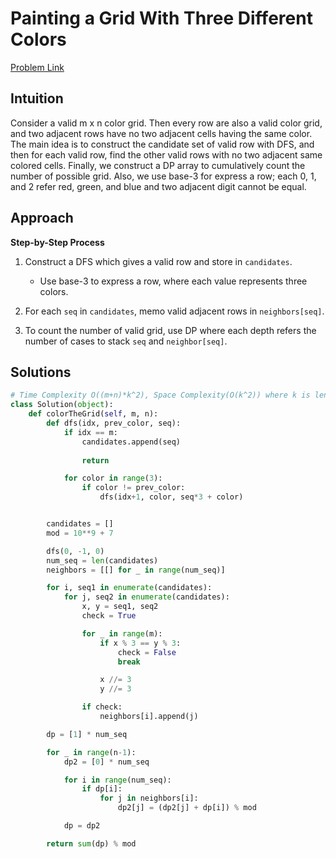 **Painting a Grid With Three Different Colors**
=
[Problem Link](https://leetcode.com/problems/painting-a-grid-with-three-different-colors/description)

## Intuition
Consider a valid m x n color grid. Then every row are also a valid color grid, and two adjacent rows have 
no two adjacent cells having the same color. The main idea is to construct the candidate set of valid row with DFS, 
and then for each valid row, find the other valid rows with no two adjacent same colored cells. Finally, we construct 
a DP array to cumulatively count the number of possible grid. Also, we use base-3 for express a row; each 0, 1, and 2 
refer red, green, and blue and two adjacent digit cannot be equal.

## Approach
**Step-by-Step Process**

1. Construct a DFS which gives a valid row and store in `candidates`.
    - Use base-3 to express a row, where each value represents three colors.
  
2. For each `seq` in `candidates`, memo valid adjacent rows in `neighbors[seq]`.

3. To count the number of valid grid, use DP where each depth refers the number of cases to stack `seq` and `neighbor[seq]`.

## Solutions
```python
# Time Complexity O((m+n)*k^2), Space Complexity(O(k^2)) where k is len(num_seq)
class Solution(object):
    def colorTheGrid(self, m, n):
        def dfs(idx, prev_color, seq):
            if idx == m:
                candidates.append(seq)
                
                return

            for color in range(3):
                if color != prev_color:
                    dfs(idx+1, color, seq*3 + color)


        candidates = []
        mod = 10**9 + 7

        dfs(0, -1, 0)
        num_seq = len(candidates)
        neighbors = [[] for _ in range(num_seq)]

        for i, seq1 in enumerate(candidates):
            for j, seq2 in enumerate(candidates):
                x, y = seq1, seq2
                check = True

                for _ in range(m):
                    if x % 3 == y % 3:
                        check = False
                        break

                    x //= 3
                    y //= 3

                if check:
                    neighbors[i].append(j)

        dp = [1] * num_seq

        for _ in range(n-1):
            dp2 = [0] * num_seq

            for i in range(num_seq):
                if dp[i]:
                    for j in neighbors[i]:
                        dp2[j] = (dp2[j] + dp[i]) % mod

            dp = dp2

        return sum(dp) % mod
